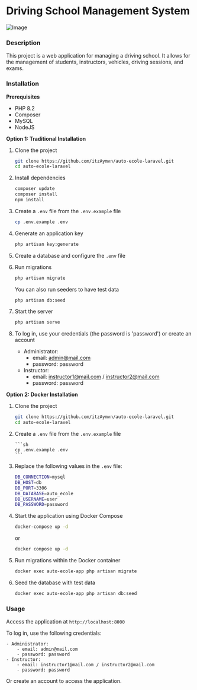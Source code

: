 # Driving School Management System

![Image](https://github.com/itzAymvn/AutoEcoleLaravel/blob/main/public/images/og.png?raw=true)

### Description

This project is a web application for managing a driving school. It allows for the management of students, instructors, vehicles, driving sessions, and exams.

### Installation

**Prerequisites**

-   PHP 8.2
-   Composer
-   MySQL
-   NodeJS

**Option 1: Traditional Installation**

1. Clone the project

    ```sh
    git clone https://github.com/itzAymvn/auto-ecole-laravel.git
    cd auto-ecole-laravel
    ```

2. Install dependencies

    ```sh
    composer update
    composer install
    npm install
    ```

3. Create a `.env` file from the `.env.example` file

    ```sh
    cp .env.example .env
    ```

4. Generate an application key

    ```sh
    php artisan key:generate
    ```

5. Create a database and configure the `.env` file

6. Run migrations

    ```sh
    php artisan migrate
    ```

    You can also run seeders to have test data

    ```sh
    php artisan db:seed
    ```

7. Start the server

    ```sh
    php artisan serve
    ```

8. To log in, use your credentials (the password is 'password') or create an account

    - Administrator:
        - email: admin@mail.com
        - password: password
    - Instructor:
        - email: instructor1@mail.com / instructor2@mail.com
        - password: password

**Option 2: Docker Installation**

1.  Clone the project

    ```sh
    git clone https://github.com/itzAymvn/auto-ecole-laravel.git
    cd auto-ecole-laravel
    ```

2.  Create a `.env` file from the `.env.example` file

        ```sh
        cp .env.example .env
        ```

3.  Replace the following values in the `.env` file:

    ```sh
    DB_CONNECTION=mysql
    DB_HOST=db
    DB_PORT=3306
    DB_DATABASE=auto_ecole
    DB_USERNAME=user
    DB_PASSWORD=password
    ```

4.  Start the application using Docker Compose

    ```sh
    docker-compose up -d
    ```

    or

    ```sh
    docker compose up -d
    ```

5.  Run migrations within the Docker container

    ```sh
    docker exec auto-ecole-app php artisan migrate
    ```

6.  Seed the database with test data

    ```sh
    docker exec auto-ecole-app php artisan db:seed
    ```

### Usage

Access the application at `http://localhost:8000`

To log in, use the following credentials:

    - Administrator:
        - email: admin@mail.com
        - password: password
    - Instructor:
        - email: instructor1@mail.com / instructor2@mail.com
        - password: password

Or create an account to access the application.
